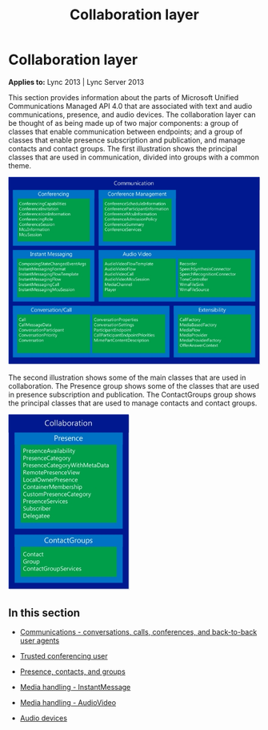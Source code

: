 ﻿---
title: Collaboration layer
TOCTitle: Collaboration layer
ms:assetid: 9f55d1e5-c644-415e-b806-92f8441d453b
ms:mtpsurl: https://msdn.microsoft.com/en-us/library/Dn465997(v=office.15)
ms:contentKeyID: 57102891
ms.date: 07/25/2014
mtps_version: v=office.15
---

# Collaboration layer


**Applies to:** Lync 2013 | Lync Server 2013

This section provides information about the parts of Microsoft Unified Communications Managed API 4.0 that are associated with text and audio communications, presence, and audio devices. The collaboration layer can be thought of as being made up of two major components: a group of classes that enable communication between endpoints; and a group of classes that enable presence subscription and publication, and manage contacts and contact groups. The first illustration shows the principal classes that are used in communication, divided into groups with a common theme.

![UCMA Communications classes](images/Dn465997.UCMA-Communications(Office.15).jpg "UCMA Communications classes")

The second illustration shows some of the main classes that are used in collaboration. The Presence group shows some of the classes that are used in presence subscription and publication. The ContactGroups group shows the principal classes that are used to manage contacts and contact groups.

![UCMA Collaboration classes](images/Dn465997.UCMA-Collaboration(Office.15).jpg "UCMA Collaboration classes")

## In this section

  - [Communications - conversations, calls, conferences, and back-to-back user agents](communications-conversations-calls-conferences-user-agents.md)

  - [Trusted conferencing user](trusted-conferencing-user.md)

  - [Presence, contacts, and groups](presence-contacts-and-groups.md)

  - [Media handling - InstantMessage](media-handling-instantmessage.md)

  - [Media handling - AudioVideo](media-handling-audiovideo.md)

  - [Audio devices](audio-devices.md)

